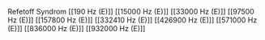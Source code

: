 Refetoff Syndrom
[[190 Hz (E)]]
[[15000 Hz (E)]]
[[33000 Hz (E)]]
[[97500 Hz (E)]]
[[157800 Hz (E)]]
[[332410 Hz (E)]]
[[426900 Hz (E)]]
[[571000 Hz (E)]]
[[836000 Hz (E)]]
[[932000 Hz (E)]]